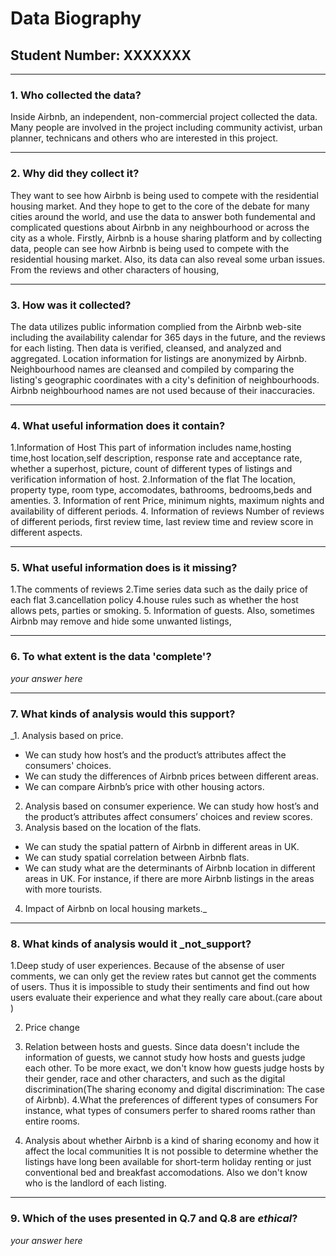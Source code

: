 # Data Biography

## Student Number: XXXXXXX

---

### 1. Who collected the data?

Inside Airbnb, an independent, non-commercial project collected the data. Many people are involved in the project including community activist, urban planner, technicans and others who are interested in this project.

---

### 2. Why did they collect it?

They want to see how Airbnb is being used to compete with the residential housing market. And they hope to get to the core of the debate for many cities around the world, and use the data to answer both fundemental and complicated questions about Airbnb in any neighbourhood or across the city as a whole.
Firstly, Airbnb is a house sharing platform and by collecting data, people can see how Airbnb is being used to compete with the residential housing market.
Also, its data can also reveal some urban issues. From the reviews and other characters of housing, 

---

### 3. How was it collected?

The data utilizes public information complied from the Airbnb web-site including the availability calendar for 365 days in the future, and the reviews for each listing.
Then data is verified, cleansed, and analyzed and aggregated. 
Location information for listings are anonymized by Airbnb. 
Neighbourhood names are cleansed and compiled by comparing the listing's geographic coordinates with a city's definition of neighbourhoods. Airbnb neighbourhood names are not used because of their inaccuracies.

---

### 4. What useful information does it contain?

1.Information of Host
This part of information includes name,hosting time,host location,self description, response rate and acceptance rate, whether a superhost, picture, count of different types of listings and verification information of host. 
2.Information of the flat
The location, property type, room type, accomodates, bathrooms, bedrooms,beds and amenties.
3. Information of rent
Price, minimum nights, maximum nights and availability of different periods.
4. Information of reviews
Number of reviews of different periods, first review time, last review time and review score in different aspects.


---

### 5. What useful information does is it missing?

1.The comments of reviews
2.Time series data such as the daily price of each flat
3.cancellation policy
4.house rules such as whether the host allows pets, parties or smoking.
5. Information of guests.
Also, sometimes Airbnb may remove and hide some unwanted listings, 

---

### 6. To what extent is the data 'complete'?

_your answer here_

---

### 7. What kinds of analysis would this support?

_1. Analysis based on price.
* We can study how host’s and the product’s attributes affect the consumers' choices.
* We can study the differences of Airbnb prices between different areas.
* We can compare Airbnb’s price with other housing actors.
2. Analysis based on consumer experience. We can study how host’s and the product’s attributes affect consumers’ choices and review scores.
3. Analysis based on the location of the flats.
* We can study the spatial pattern of Airbnb in different areas in UK.
* We can study spatial correlation between Airbnb flats.
* We can study what are the determinants of Airbnb location in different areas in UK. For instance, if there are more Airbnb listings in the areas with more tourists.
4. Impact of Airbnb on local housing markets._

---

### 8. What kinds of analysis would it _not_support?

1.Deep study of user experiences. Because of the absense of user comments, we can only get the review rates but cannot get the comments of users. Thus it is impossible to study their sentiments and find out how users evaluate their experience and what they really care about.(care about )

2. Price change
3. Relation between hosts and guests.
Since data doesn't include the information of guests, we cannot study how hosts and guests judge each other. To be more exact, we don't know how guests judge hosts by their gender, race and other characters, and  such as the digital discrimination(The sharing economy and digital discrimination: The case of Airbnb).
4.What the preferences of different types of consumers
For instance, what types of consumers perfer to shared rooms rather than entire rooms.

4. Analysis about whether Airbnb is a kind of sharing economy and how it affect the local communities
It is not possible to determine whether the listings have long been available for short-term holiday renting or just conventional bed and breakfast accomodations. Also we don't know who is the landlord of each listing. 
---

### 9. Which of the uses presented in Q.7 and Q.8 are _ethical_?

_your answer here_



